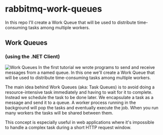 # rabbitmq-work-queues
In this repo I'll create a Work Queue that will be used to distribute time-consuming tasks among multiple workers.

## Work Queues
### (using the .NET Client)
![Work Queues](https://www.rabbitmq.com/img/tutorials/python-two.png)
In the first tutorial we wrote programs to send and receive messages from a named queue. In this one we'll create a Work Queue that will be used to distribute time-consuming tasks among multiple workers.

The main idea behind Work Queues (aka: Task Queues) is to avoid doing a resource-intensive task immediately and having to wait for it to complete. Instead we schedule the task to be done later. We encapsulate a task as a message and send it to a queue. A worker process running in the background will pop the tasks and eventually execute the job. When you run many workers the tasks will be shared between them.

This concept is especially useful in web applications where it's impossible to handle a complex task during a short HTTP request window.